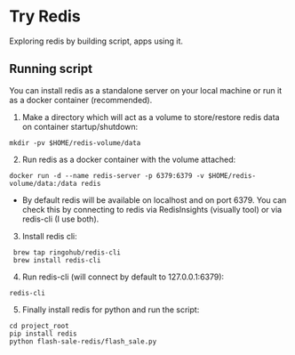 # Try Redis

Exploring redis by building script, apps using it.

## Running script

You can install redis as a standalone server on your local machine or run it as a docker container (recommended).

1. Make a directory which will act as a volume to store/restore redis data on container startup/shutdown:

```
mkdir -pv $HOME/redis-volume/data
```

2. Run redis as a docker container with the volume attached:

```
docker run -d --name redis-server -p 6379:6379 -v $HOME/redis-volume/data:/data redis
```

- By default redis will be available on localhost and on port 6379. You can check this by connecting to redis via RedisInsights (visually tool) or via redis-cli (I use both).

3. Install redis cli:

```
 brew tap ringohub/redis-cli
 brew install redis-cli
```

4. Run redis-cli (will connect by default to 127.0.0.1:6379):

```
redis-cli
```

5. Finally install redis for python and run the script:

```
cd project_root
pip install redis
python flash-sale-redis/flash_sale.py
```
